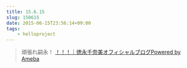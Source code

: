 ```yaml
---
title: 15.6.15
slug: 150615
date: 2015-06-15T23:56:14+09:00
tags:
    - helloproject
---
```

>頑張れ嗣永！
[！！！｜徳永千奈美オフィシャルブログPowered by Ameba](//ameblo.jp/tokunaga-chinami-blog/entry-12039673980.html)
